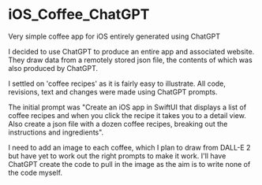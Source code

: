 # iOS_Coffee_ChatGPT
Very simple coffee app for iOS entirely generated using ChatGPT

I decided to use ChatGPT to produce an entire app and associated website. They draw data from a remotely stored json file, the contents of which was also produced by ChatGPT.

I settled on 'coffee recipes' as it is fairly easy to illustrate. All code, revisions, text and changes were made using ChatGPT prompts.

The initial prompt was "Create an iOS app in SwiftUI that displays a list of coffee recipes and when you click the recipe it takes you to a detail view. Also create a json file with a dozen coffee recipes, breaking out the instructions and ingredients".

I need to add an image to each coffee, which I plan to draw from DALL-E 2 but have yet to work out the right prompts to make it work. I'll have ChatGPT create the code to pull in the image as the aim is to write none of the code myself.
